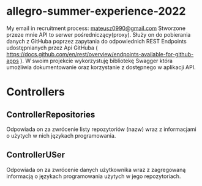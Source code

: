 # allegro-summer-experience-2022
My email in recruitment process: mateusz0990@gmail.com
Stworzone przeze mnie API to serwer pośredniczący(proxy). Służy on do pobierania danych z GitHuba poprzez zapytania do odpowiednich REST Endpoints udostępnianych przez Api GitHuba ( https://docs.github.com/en/rest/overview/endpoints-available-for-github-apps ). W swoim projekcie wykorzystuję bibliotekę Swagger która umożliwia dokumentowanie oraz korzystanie z dostępnego w aplikacji API.

# Controllers

## ControllerRepositories   
Odpowiada on za zwrócenie listy repozytoriów (nazw) wraz z informacjami o użytych w nich językach programowania.

## ControllerUSer  
Odpowiada on za zwrócenie danych użytkownika wraz z zagregowaną informacją o językach programowania użytych w jego repozytoriach.
